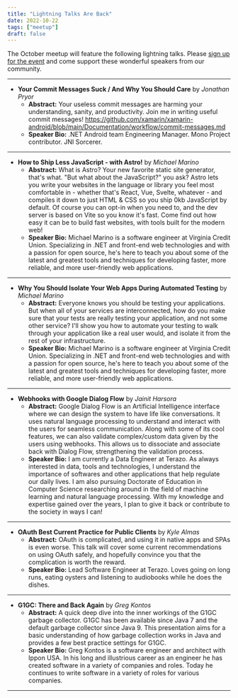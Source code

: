 ```yaml
---
title: "Lightning Talks Are Back"
date: 2022-10-22
tags: ["meetup"]
draft: false
---
```


The October meetup will feature the following lightning talks. Please [sign up for the event](https://www.meetup.com/rva-software-development-user-group/events/288269241/) and come support these wonderful speakers from our community.

---

* __Your Commit Messages Suck / And Why You Should Care__ by _Jonathan Pryor_
  * __Abstract:__ Your useless commit messages are harming your understanding, sanity, and productivity.  Join me in writing useful commit messages! https://github.com/xamarin/xamarin-android/blob/main/Documentation/workflow/commit-messages.md
  * __Speaker Bio:__ .NET Android team Engineering Manager.  Mono Project contributor.  JNI Sorcerer.
---
* __How to Ship Less JavaScript - with Astro!__ by _Michael Marino_
  * __Abstract:__ What is Astro? Your new favorite static site generator, that's what. "But what about the JavaScript?" you ask? Astro lets you write your websites in the language or library you feel most comfortable in - whether that's React, Vue, Svelte, whatever - and compiles it down to just HTML & CSS so you ship 0kb JavaScript by default. Of course you can opt-in when you need to, and the dev server is based on Vite so you know it's fast. Come find out how easy it can be to build fast websites, with tools built for the modern web!
  * __Speaker Bio:__ Michael Marino is a software engineer at Virginia Credit Union. Specializing in .NET and front-end web technologies and with a passion for open source, he's here to teach you about some of the latest and greatest tools and techniques for developing faster, more reliable, and more user-friendly web applications.
---
* __Why You Should Isolate Your Web Apps During Automated Testing__ by _Michael Marino_
  * __Abstract:__ Everyone knows you should be testing your applications. But when all of your services are interconnected, how do you make sure that your tests are really testing your application, and not some other service? I'll show you how to automate your testing to walk through your application like a real user would, and isolate it from the rest of your infrastructure.
  * __Speaker Bio:__ Michael Marino is a software engineer at Virginia Credit Union. Specializing in .NET and front-end web technologies and with a passion for open source, he's here to teach you about some of the latest and greatest tools and techniques for developing faster, more reliable, and more user-friendly web applications.
---
* __Webhooks with Google Dialog Flow__ by _Jainit Harsora_
  * __Abstract:__ Google Dialog Flow is an Artificial Intelligence interface where we can design the system to have life like conversations. It uses natural language processing to understand and interact with the users for seamless communication. Along with some of its cool features, we can also validate complex/custom data given by the users using webhooks. This allows us to dissociate and associate back with Dialog Flow, strengthening the validation process.
  * __Speaker Bio:__ I am currently a Data Engineer at Terazo. As always interested in data, tools and technologies, I understand the importance of softwares and other applications that help regulate our daily lives. I am also pursuing Doctorate of Education in Computer Science researching around in the field of machine learning and natural language processing. With my knowledge and expertise gained over the years, I plan to give it back or contribute to the society in ways I can!
---
* __OAuth Best Current Practice for Public Clients__ by _Kyle Almas_
  * __Abstract:__ OAuth is complicated, and using it in native apps and SPAs is even worse. This talk will cover some current recommendations on using OAuth safely, and hopefully convince you that the complication is worth the reward.
  * __Speaker Bio:__ Lead Software Engineer at Terazo. Loves going on long runs, eating oysters and listening to audiobooks while he does the dishes.
---
* __G1GC: There and Back Again__ by _Greg Kontos_
  * __Abstract:__ A quick deep dive into the inner workings of the G1GC garbage collector.  G1GC has been available since Java 7 and the default garbage collector since Java 9.  This presentation aims for a basic understanding of how garbage collection works in Java and provides a few best practice settings for G1GC.
  * __Speaker Bio:__ Greg Kontos is a software engineer and architect with Ippon USA.  In his long and illustrious career as an engineer he has created software in a variety of companies and roles.  Today he continues to write software in a variety of roles for various companies.
---
